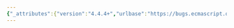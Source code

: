 ```yaml
---
{"_attributes":{"version":"4.4.4+","urlbase":"https://bugs.ecmascript.org/","maintainer":"dherman@mozilla.com"},"bug":{"bug_id":1715,"creation_ts":"2013-08-05 15:28:00 -0700","short_desc":"8.4.6.2 heading doesn't have \"Heading 4\" paragraph style","delta_ts":"2013-08-23 08:22:45 -0700","product":"Draft for 6th Edition","component":"editorial issue","version":"Rev 16: July 15, 2013 Draft","rep_platform":"All","op_sys":"All","bug_status":"RESOLVED","resolution":"FIXED","priority":"Normal","bug_severity":"enhancement","everconfirmed":true,"reporter":{"uid":"jorendorff","name":"Jason Orendorff"},"assigned_to":{"uid":"allen","name":"Allen Wirfs-Brock"},"long_desc":[{"commentid":4736,"comment_count":0,"who":{"uid":"jorendorff","name":"Jason Orendorff"},"bug_when":"2013-08-05 15:28:15 -0700","thetext":"The headings for 8.4.6.1 and 8.4.6.3 have the right paragraph style, but this one doesn't.\n\n> 8.4.6.2 [[GetOwnProperty]] ( P )"},{"commentid":4786,"comment_count":1,"who":{"uid":"allen","name":"Allen Wirfs-Brock"},"bug_when":"2013-08-06 18:30:35 -0700","thetext":"fixed in rev17 editor's draft"},{"commentid":5101,"comment_count":2,"who":{"uid":"allen","name":"Allen Wirfs-Brock"},"bug_when":"2013-08-23 08:22:45 -0700","thetext":"fixed in rev17, August 23, 2013 draft"}]}}
---
```

